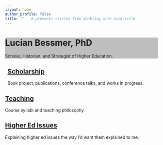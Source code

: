 ```yaml
---
layout: home
author_profile: false
title: ""   # prevents <title> from doubling with site.title
---
```


<!-- Manual HERO (bypasses theme header logic) -->
<div class="page__hero--overlay" style="background-image: linear-gradient(rgba(0,0,0,0.25), rgba(0,0,0,0.25)), url('/images/hero_looking_wide.jpg');">
  <div class="wrapper">
    <h1 class="page__title">Lucian Bessmer, PhD</h1>
    <p class="page__lead">Scholar, Historian, and Strategist of Higher Education.</p>
  </div>
</div>

<!-- Feature Row with linked titles -->
<div class="feature__wrapper" style="margin-top: 1.25rem;">

  <div class="feature__item" style="margin-left:8px;">
    <div class="archive__item">
      <div class="archive__item-body">
        <h2 class="archive__item-title">
          <a href="/scholarship/">Scholarship</a>
        </h2>
        <div class="archive__item-excerpt">
          <p>Book project, publications, conference talks, and works in progress.</p>
        </div>
      </div>
    </div>
  </div>

  <div class="feature__item">
    <div class="archive__item">
      <div class="archive__item-body">
        <h2 class="archive__item-title">
          <a href="/portfolio/">Teaching</a>
        </h2>
        <div class="archive__item-excerpt">
          <p>Course syllabi and teaching philosophy.</p>
        </div>
      </div>
    </div>
  </div>

  <div class="feature__item">
    <div class="archive__item">
      <div class="archive__item-body">
        <h2 class="archive__item-title">
          <a href="/higheredissues/">Higher Ed Issues</a>
        </h2>
        <div class="archive__item-excerpt">
          <p>Explaining higher ed issues the way I’d want them explained to me.</p>
        </div>
      </div>
    </div>
  </div>

</div>
